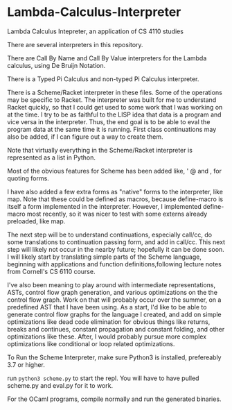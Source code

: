 # Lambda-Calculus-Interpreter
Lambda Calculus Intepreter, an application of CS 4110 studies

There are several interpreters in this repository.

There are Call By Name and Call By Value interpreters for the Lambda calculus, using De Bruijn Notation. 

There is a Typed Pi Calculus and non-typed Pi Calculus interpreter. 

There is a Scheme/Racket interpreter in these files. Some of the operations may be specific to Racket. The interpreter was built for me to understand Racket quickly, so that I could get used to some work that I was working on at the time. I try to be as faithful to the LISP idea that data is a program and vice versa in the interpreter. Thus, the end goal is to be able to eval the program data at the same time it is running. First class continuations may also be added, if I can figure out a way to create them. 

Note that virtually everything in the Scheme/Racket interpreter is represented as a list in Python.

Most of the obvious features for Scheme has been added like, '  @ and , for quoting forms.

I have also added a few extra forms as "native" forms to the interpreter, like map. Note that these could be defined as macros, because define-macro is itself a form implemented in the interpreter. However, I implemented define-macro most recently, so it was nicer to test with some externs already preloaded, like map. 

The next step will be to understand continuations, especially call/cc, do some translations to continuation passing form, and add in call/cc. This next step will likely not occur in the nearby future; hopefully it can be done soon.  I will likely start by translating simple parts of the Scheme language, beginning with applications and function definitions,following lecture notes from Cornell's CS 6110 course. 

I've also been meaning to play around with intermediate representations, ASTs, control flow graph generation, and various optimizations on the the control flow graph. Work on that will probably occur over the summer, on a predefined AST that I have been using. As a start, I'd like to be able to generate control flow graphs for the language I created, and add on simple optimizations like dead code elimination for obvious things like returns, breaks and continues, constant propagation and constant folding, and other optimizations like these. After, I would probably pursue more complex optimizations like conditional or loop related optimizations. 

To Run the Scheme Interpreter, make sure Python3 is installed, prefereably 3.7 or higher.

run ```python3 scheme.py``` to start the repl. You will have to have pulled scheme.py and eval.py for it to work. 

For the OCaml programs, compile normally and run the generated binaries. 
